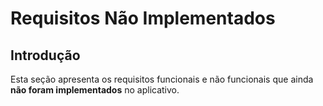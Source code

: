# Requisitos Não Implementados

## Introdução

Esta seção apresenta os requisitos funcionais e não funcionais que ainda **não foram implementados** no aplicativo.


